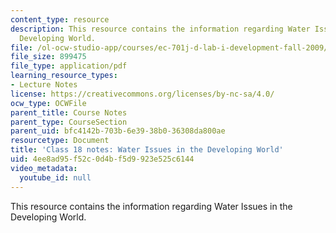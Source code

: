 ```yaml
---
content_type: resource
description: This resource contains the information regarding Water Issues in the
  Developing World.
file: /ol-ocw-studio-app/courses/ec-701j-d-lab-i-development-fall-2009/4ee8ad95f52c0d4bf5d9923e525c6144_MITEC_701JF09_lec18_notes.pdf
file_size: 899475
file_type: application/pdf
learning_resource_types:
- Lecture Notes
license: https://creativecommons.org/licenses/by-nc-sa/4.0/
ocw_type: OCWFile
parent_title: Course Notes
parent_type: CourseSection
parent_uid: bfc4142b-703b-6e39-38b0-36308da800ae
resourcetype: Document
title: 'Class 18 notes: Water Issues in the Developing World'
uid: 4ee8ad95-f52c-0d4b-f5d9-923e525c6144
video_metadata:
  youtube_id: null
---
```

This resource contains the information regarding Water Issues in the Developing World.
